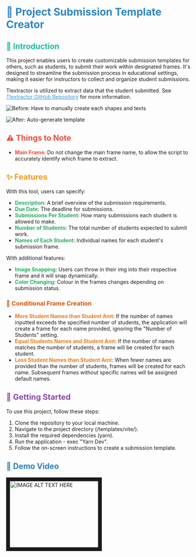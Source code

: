 # <span style="color: #2E86C1;">🎨 Project Submission Template Creator</span>

## <span style="color: #1ABC9C;">📘 Introduction</span>

This project enables users to create customizable submission templates for others, such as students, to submit their work within designated frames. It's designed to streamline the submission process in educational settings, making it easier for instructors to collect and organize student submissions.

Tlextractor is utilized to extract data that the student submitted. See <a href="https://github.com/LamJingJie/tlextractor" style="color: #3498DB;">Tlextractor GitHub Repository</a> for more information.

![Before: Have to manually create each shapes and texts](/img/pic2.png)

![After: Auto-generate template](/img/pic1.png)

## <span style="color: #E74C3C;">⚠️ Things to Note</span>
- <span style="color: #E74C3C;"><b>Main Frame</b></span>: Do not change the main frame name, to allow the script to accurately identify which frame to extract.

## <span style="color: #F39C12;">✨ Features</span>

With this tool, users can specify:

- <span style="color: #27AE60;"><b>Description</b></span>: A brief overview of the submission requirements.
- <span style="color: #27AE60;"><b>Due Date</b></span>: The deadline for submissions.
- <span style="color: #27AE60;"><b>Submissions Per Student</b></span>: How many submissions each student is allowed to make.
- <span style="color: #27AE60;"><b>Number of Students</b></span>: The total number of students expected to submit work.
- <span style="color: #27AE60;"><b>Names of Each Student</b></span>: Individual names for each student's submission frame.

With additional features:
- <span style="color: #27AE60;"><b>Image Snapping</b></span>: Users can throw in their img into their respective frame and it will snap dynamically.
- <span style="color: #27AE60;"><b>Color Changing</b></span>: Colour in the frames changes depending on submission status.

### <span style="color: #D35400;">🔄 Conditional Frame Creation</span>

- <span style="color: #E67E22;"><b>More Student Names than Student Amt</b></span>: If the number of names inputted exceeds the specified number of students, the application will create a frame for each name provided, ignoring the "Number of Students" setting.
- <span style="color: #E67E22;"><b>Equal Students Names and Student Amt</b></span>: If the number of names matches the number of students, a frame will be created for each student.
- <span style="color: #E67E22;"><b>Less Student Names than Student Amt</b></span>: When fewer names are provided than the number of students, frames will be created for each name. Subsequent frames without specific names will be assigned default names.

## <span style="color: #8E44AD;">🚀 Getting Started</span>

To use this project, follow these steps:

1. Clone the repository to your local machine.
2. Navigate to the project directory (/templates/vite/).
3. Install the required dependencies (yarn).
4. Run the application - exec "Yarn Dev".
5. Follow the on-screen instructions to create a submission template.

## <span style="color: #2980B9;">🎥 Demo Video</span>

<a href="https://github.com/user-attachments/assets/8d21cb85-782c-42ee-836e-e9bb274c6ec9" target="_blank"><img src="https://github.com/user-attachments/assets/8d21cb85-782c-42ee-836e-e9bb274c6ec9"
alt="IMAGE ALT TEXT HERE" width="240" height="180" border="10" /></a>
